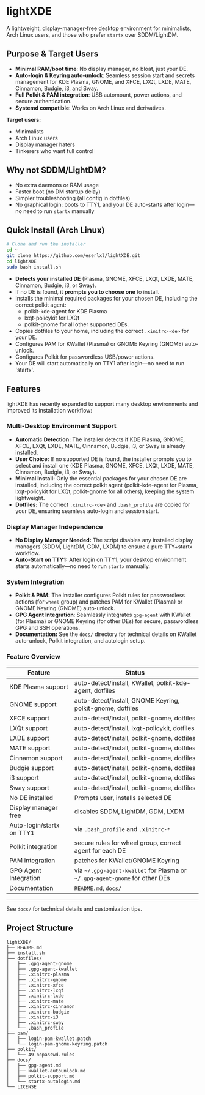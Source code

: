 # lightXDE

A lightweight, display-manager-free desktop environment for minimalists, Arch Linux users, and those who prefer `startx` over SDDM/LightDM.

## Purpose & Target Users
- **Minimal RAM/boot time**: No display manager, no bloat, just your DE.
- **Auto-login & Keyring auto-unlock**: Seamless session start and secrets management for KDE Plasma, GNOME, and XFCE, LXQt, LXDE, MATE, Cinnamon, Budgie, i3, and Sway.
- **Full Polkit & PAM integration**: USB automount, power actions, and secure authentication.
- **Systemd compatible**: Works on Arch Linux and derivatives.

**Target users:**
- Minimalists
- Arch Linux users
- Display manager haters
- Tinkerers who want full control

## Why not SDDM/LightDM?
- No extra daemons or RAM usage
- Faster boot (no DM startup delay)
- Simpler troubleshooting (all config in dotfiles)
- No graphical login: boots to TTY1, and your DE auto-starts after login—no need to run `startx` manually

## Quick Install (Arch Linux)
```sh
# Clone and run the installer
cd ~
git clone https://github.com/eserlxl/lightXDE.git
cd lightXDE
sudo bash install.sh
```

- **Detects your installed DE** (Plasma, GNOME, XFCE, LXQt, LXDE, MATE, Cinnamon, Budgie, i3, or Sway).
- If no DE is found, it **prompts you to choose one** to install.
- Installs the minimal required packages for your chosen DE, including the correct polkit agent:
  - polkit-kde-agent for KDE Plasma
  - lxqt-policykit for LXQt
  - polkit-gnome for all other supported DEs.
- Copies dotfiles to your home, including the correct `.xinitrc-<de>` for your DE.
- Configures PAM for KWallet (Plasma) or GNOME Keyring (GNOME) auto-unlock.
- Configures Polkit for passwordless USB/power actions.
- Your DE will start automatically on TTY1 after login—no need to run 'startx'.

## Features

lightXDE has recently expanded to support many desktop environments and improved its installation workflow:

### Multi-Desktop Environment Support
- **Automatic Detection:** The installer detects if KDE Plasma, GNOME, XFCE, LXQt, LXDE, MATE, Cinnamon, Budgie, i3, or Sway is already installed.
- **User Choice:** If no supported DE is found, the installer prompts you to select and install one (KDE Plasma, GNOME, XFCE, LXQt, LXDE, MATE, Cinnamon, Budgie, i3, or Sway).
- **Minimal Install:** Only the essential packages for your chosen DE are installed, including the correct polkit agent (polkit-kde-agent for Plasma, lxqt-policykit for LXQt, polkit-gnome for all others), keeping the system lightweight.
- **Dotfiles:** The correct `.xinitrc-<de>` and `.bash_profile` are copied for your DE, ensuring seamless auto-login and session start.

### Display Manager Independence
- **No Display Manager Needed:** The script disables any installed display managers (SDDM, LightDM, GDM, LXDM) to ensure a pure TTY+startx workflow.
- **Auto-Start on TTY1:** After login on TTY1, your desktop environment starts automatically—no need to run `startx` manually.

### System Integration
- **Polkit & PAM:** The installer configures Polkit rules for passwordless actions (for `wheel` group) and patches PAM for KWallet (Plasma) or GNOME Keyring (GNOME) auto-unlock.
- **GPG Agent Integration**: Seamlessly integrates `gpg-agent` with KWallet (for Plasma) or GNOME Keyring (for other DEs) for secure, passwordless GPG and SSH operations.
- **Documentation:** See the `docs/` directory for technical details on KWallet auto-unlock, Polkit integration, and autologin setup.

### Feature Overview

| Feature                        | Status                                      |
|--------------------------------|-----------------------------------------------------------|
| KDE Plasma support             | auto-detect/install, KWallet, polkit-kde-agent, dotfiles      |
| GNOME support                  | auto-detect/install, GNOME Keyring, polkit-gnome, dotfiles    |
| XFCE support                   | auto-detect/install, polkit-gnome, dotfiles                 |
| LXQt support                   | auto-detect/install, lxqt-policykit, dotfiles                |
| LXDE support                   | auto-detect/install, polkit-gnome, dotfiles                 |
| MATE support                   | auto-detect/install, polkit-gnome, dotfiles                 |
| Cinnamon support               | auto-detect/install, polkit-gnome, dotfiles                 |
| Budgie support                 | auto-detect/install, polkit-gnome, dotfiles                 |
| i3 support                     | auto-detect/install, polkit-gnome, dotfiles                 |
| Sway support                   | auto-detect/install, polkit-gnome, dotfiles                 |
| No DE installed                | Prompts user, installs selected DE                                |
| Display manager free           | disables SDDM, LightDM, GDM, LXDM                           |
| Auto-login/startx on TTY1      | via `.bash_profile` and `.xinitrc-*`                        |
| Polkit integration             | secure rules for wheel group, correct agent for each DE     |
| PAM integration                | patches for KWallet/GNOME Keyring                           |
| GPG Agent Integration          | via `~/.gpg-agent-kwallet` for Plasma or `~/.gpg-agent-gnome` for other DEs |
| Documentation                  | `README.md`, `docs/`                                        |

---
See `docs/` for technical details and customization tips.

## Project Structure
```
lightXDE/
├── README.md
├── install.sh
├── dotfiles/
│   ├── .gpg-agent-gnome
│   ├── .gpg-agent-kwallet
│   ├── .xinitrc-plasma
│   ├── .xinitrc-gnome
│   ├── .xinitrc-xfce
│   ├── .xinitrc-lxqt
│   ├── .xinitrc-lxde
│   ├── .xinitrc-mate
│   ├── .xinitrc-cinnamon
│   ├── .xinitrc-budgie
│   ├── .xinitrc-i3
│   ├── .xinitrc-sway
│   └── .bash_profile
├── pam/
│   ├── login-pam-kwallet.patch
│   └── login-pam-gnome-keyring.patch
├── polkit/
│   └── 49-nopasswd.rules
├── docs/
│   ├── gpg-agent.md
│   ├── kwallet-autounlock.md
│   ├── polkit-support.md
│   └── startx-autologin.md
└── LICENSE
```
